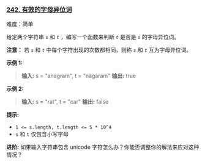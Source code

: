 ﻿### [242\. 有效的字母异位词](https://leetcode.cn/problems/valid-anagram/)

难度：简单

给定两个字符串 _`s`_ 和 _`t`_ ，编写一个函数来判断 _`t`_ 是否是 _`s`_ 的字母异位词。

**注意：** 若 _`s`_ 和 _`t`_ 中每个字符出现的次数都相同，则称 _`s`_ 和 _`t`_ 互为字母异位词。

**示例 1:**

> **输入:** s = "anagram", t = "nagaram"
> **输出:** true

**示例 2:**

> **输入:** s = "rat", t = "car"
> **输出:** false

**提示:**

- `1 <= s.length, t.length <= 5 * 10^4`
- `s` 和 `t` 仅包含小写字母

**进阶:** 如果输入字符串包含 unicode 字符怎么办？你能否调整你的解法来应对这种情况？
